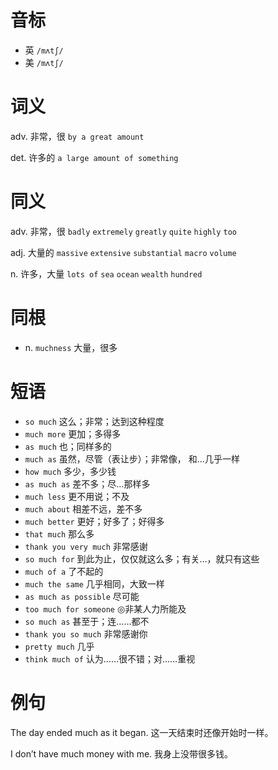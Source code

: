 # 音标

- 英 `/mʌtʃ/`
- 美 `/mʌtʃ/`

# 词义

adv. 非常，很
`by a great amount`

det. 许多的
`a large amount of something`

# 同义

adv. 非常，很
`badly` `extremely` `greatly` `quite` `highly` `too`

adj. 大量的
`massive` `extensive` `substantial` `macro` `volume`

n. 许多，大量
`lots of` `sea` `ocean` `wealth` `hundred`

# 同根

- n. `muchness` 大量，很多

# 短语

- `so much` 这么；非常；达到这种程度
- `much more` 更加；多得多
- `as much` 也；同样多的
- `much as` 虽然，尽管（表让步）；非常像， 和…几乎一样
- `how much` 多少，多少钱
- `as much as` 差不多；尽…那样多
- `much less` 更不用说；不及
- `much about` 相差不远，差不多
- `much better` 更好；好多了；好得多
- `that much` 那么多
- `thank you very much` 非常感谢
- `so much for` 到此为止，仅仅就这么多；有关…，就只有这些
- `much of a` 了不起的
- `much the same` 几乎相同，大致一样
- `as much as possible` 尽可能
- `too much for someone` ◎非某人力所能及
- `so much as` 甚至于；连……都不
- `thank you so much` 非常感谢你
- `pretty much` 几乎
- `think much of` 认为……很不错；对……重视

# 例句

The day ended much as it began.
这一天结束时还像开始时一样。

I don’t have much money with me.
我身上没带很多钱。


